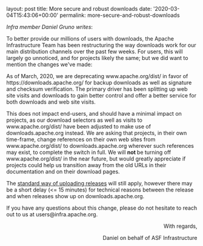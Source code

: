
layout: post
title: More secure and robust downloads
date: '2020-03-04T15:43:06+00:00'
permalink: more-secure-and-robust-downloads

<p><i>Infra member Daniel Gruno writes</i>:</p><p>To better provide our millions of users with downloads, the Apache Infrastructure Team has been restructuring the way downloads work for our main distribution channels over the past few weeks. For users, this will largely go unnoticed, and for projects likely the same; but we did want to mention the changes we've made:</p><p>As of March, 2020, we are deprecating www.apache.org/dist/ in favor of https://downloads.apache.org/ for backup downloads as well as signature and checksum verification. The primary driver has been splitting up web site visits and downloads to gain better control and offer a better service for both downloads and web site visits.</p><p>This does not impact end-users, and should have a minimal impact on projects, as our download selectors as well as visits to www.apache.org/dist/ have been adjusted to make use of downloads.apache.org instead. We are asking that projects, in their own time-frame, change references on their own web sites from www.apache.org/dist/ to downloads.apache.org wherever such references may exist, to complete the switch in full. We will <b>not </b>be turning off www.apache.org/dist/ in the near future, but would greatly appreciate if projects could help us transition away from the old URLs in their documentation and on their download pages.<br></p><p>The <a href="https://www.apache.org/legal/release-policy.html#upload-ci" target="_blank">standard way of uploading releases</a>&nbsp;will still apply, however there may be a short delay (&lt;= 15 minutes) for technical reasons between the release and when releases show up on downloads.apache.org.<br></p><p>If you have any questions about this change, please do not hesitate to reach out to us at users@infra.apache.org.<br></p><p style="text-align: right; ">With regards,<br></p><p style="text-align: right; ">Daniel on behalf of ASF Infrastructure</p>
